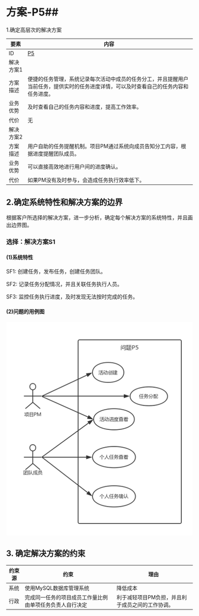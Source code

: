 
# 方案-P5## 
1.确定高层次的解决方案

| 要素 | 内容 |
| --- | --- |
| ID | [P5](/p6.md) |
| 解决方案1 |
| 方案描述 | 便捷的任务管理，系统记录每次活动中成员的任务分工，并且提醒用户当前任务，提供实时的任务进度详情，可以及时查看自己的任务内容和任务进度。 |
| 业务优势 | 及时查看自己的任务内容和进度，提高工作效率。 |
| 代价 | 无 |
| 解决方案2 |
| 方案描述 | 用户自助的任务提醒机制。项目PM通过系统向成员告知分工内容，根据进度提醒团队成员。 |
| 业务优势 | 可以直接高效地进行用户间的进度确认。 |
| 代价 | 如果PM没有及时参与，会造成任务执行效率低下。 |
## 2.确定系统特性和解决方案的边界
根据客户所选择的解决方案，进一步分析，确定每个解决方案的系统特性，并且画出边界图。
### 选择：解决方案S1
#### \(1\)系统特性
SF1: 创建任务，发布任务，创建任务团队。

SF2: 记录任务分配情况，并且关联任务执行人员。

SF3: 监控任务执行进度，及时发现无法按时完成的任务。
#### \(2\)问题的用例图

#### ![](/img/usecase/usecase-P5.png)

## 3. 确定解决方案的约束

| 约束源 | 约束 | 理由 |
| --- | --- | --- |
| 系统 | 使用MySQL数据库管理系统 | 降低成本 |
| 行政 | 完成同一任务的项目成员工作量比例由单项任务负责人自行决定 | 利于减轻项目PM负担，并且利于成员之间的工作协调。 | 
